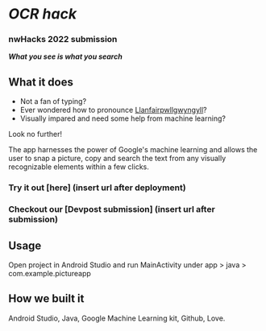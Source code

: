 # *OCR hack*

### nwHacks 2022 submission


***What you see is what you search***

## What it does
- Not a fan of typing?
- Ever wondered how to pronounce [Llanfairpwllgwyngyll](https://www.youtube.com/watch?v=fHxO0UdpoxM)?
- Visually impared and need some help from machine learning?

Look no further!

The app harnesses the power of Google's machine learning and allows the user to snap a picture, copy and search the text from any visually recognizable elements within a few clicks.


### Try it out [**here**] (insert url after deployment)
### Checkout our [**Devpost submission**] (insert url after submission)

## Usage
Open project in Android Studio and run MainActivity under app > java > com.example.pictureapp



## How we built it
Android Studio, Java, Google Machine Learning kit, Github, Love.
